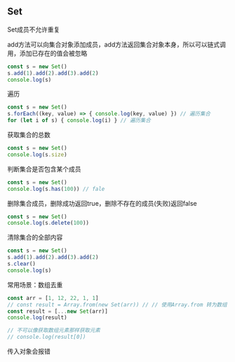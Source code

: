 ## Set
Set成员不允许重复

add方法可以向集合对象添加成员，add方法返回集合对象本身，所以可以链式调用，添加已存在的值会被忽略
```javascript
const s = new Set()
s.add(1).add(2).add(3).add(2)
console.log(s)
```

遍历
```javascript
const s = new Set()
s.forEach((key, value) => { console.log(key, value) }) // 遍历集合
for (let i of s) { console.log(i) } // 遍历集合
```

获取集合的总数
```javascript
const s = new Set()
console.log(s.size)
```

判断集合是否包含某个成员
```javascript
const s = new Set()
console.log(s.has(100)) // fale
```

删除集合成员，删除成功返回true，删除不存在的成员(失败)返回false
```javascript
const s = new Set()
console.log(s.delete(100))
```

清除集合的全部内容
```javascript
const s = new Set()
s.add(1).add(2).add(3).add(2)
s.clear()
console.log(s)
```

常用场景：数组去重
```javascript
const arr = [1, 12, 22, 1, 1]
// const result = Array.from(new Set(arr)) // // 使用Array.from 转为数组
const result = [...new Set(arr)]
console.log(result)

// 不可以像获取数组元素那样获取元素
// console.log(result[0])
```
传入对象会报错